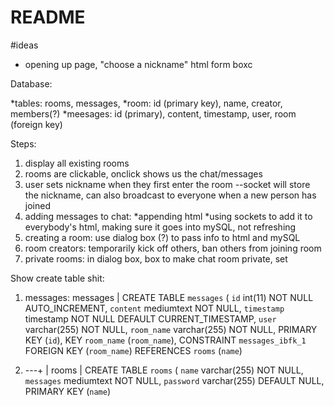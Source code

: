 # README #

#ideas

* opening up page, "choose a nickname" html form boxc

Database:

*tables: rooms, messages, 
*room: id (primary key), name, creator, members(?)
*meesages: id (primary), content, timestamp, user, room (foreign key)

Steps:
1. display all existing rooms
2. rooms are clickable, onclick shows us the chat/messages
3. user sets nickname when they first enter the room --socket will store the nickname, can also broadcast to everyone when a new person has joined
4. adding messages to chat:
    *appending html
    *using sockets to add it to everybody's html, making sure it goes into mySQL, not refreshing
5. creating a room: use dialog box (?) to pass info to html and mySQL
6. room creators: temporarily kick off others, ban others from joining room
7. private rooms: in dialog box, box to make chat room private, set 

Show create table shit:
1. messages:
messages | CREATE TABLE `messages` (
  `id` int(11) NOT NULL AUTO_INCREMENT,
  `content` mediumtext NOT NULL,
  `timestamp` timestamp NOT NULL DEFAULT CURRENT_TIMESTAMP,
  `user` varchar(255) NOT NULL,
  `room_name` varchar(255) NOT NULL,
  PRIMARY KEY (`id`),
  KEY `room_name` (`room_name`),
  CONSTRAINT `messages_ibfk_1` FOREIGN KEY (`room_name`) REFERENCES `rooms` (`name`)

  2. ---+
| rooms | CREATE TABLE `rooms` (
  `name` varchar(255) NOT NULL,
  `messages` mediumtext NOT NULL,
  `password` varchar(255) DEFAULT NULL,
  PRIMARY KEY (`name`)

